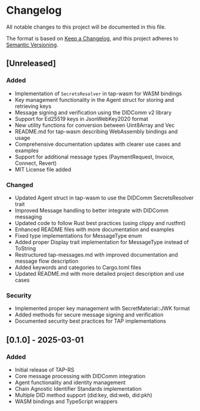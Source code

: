 # Changelog

All notable changes to this project will be documented in this file.

The format is based on [Keep a Changelog](https://keepachangelog.com/en/1.0.0/),
and this project adheres to [Semantic Versioning](https://semver.org/spec/v2.0.0.html).

## [Unreleased]

### Added
- Implementation of `SecretsResolver` in tap-wasm for WASM bindings
- Key management functionality in the Agent struct for storing and retrieving keys
- Message signing and verification using the DIDComm v2 library
- Support for Ed25519 keys in JsonWebKey2020 format
- New utility functions for conversion between Uint8Array and Vec<u8>
- README.md for tap-wasm describing WebAssembly bindings and usage
- Comprehensive documentation updates with clearer use cases and examples
- Support for additional message types (PaymentRequest, Invoice, Connect, Revert)
- MIT License file added

### Changed
- Updated Agent struct in tap-wasm to use the DIDComm SecretsResolver trait
- Improved Message handling to better integrate with DIDComm messaging
- Updated code to follow Rust best practices (using clippy and rustfmt)
- Enhanced README files with more documentation and examples
- Fixed type implementations for MessageType enum
- Added proper Display trait implementation for MessageType instead of ToString
- Restructured tap-messages.md with improved documentation and message flow description
- Added keywords and categories to Cargo.toml files
- Updated README.md with more detailed project description and use cases

### Security
- Implemented proper key management with SecretMaterial::JWK format
- Added methods for secure message signing and verification
- Documented security best practices for TAP implementations

## [0.1.0] - 2025-03-01

### Added
- Initial release of TAP-RS
- Core message processing with DIDComm integration
- Agent functionality and identity management
- Chain Agnostic Identifier Standards implementation
- Multiple DID method support (did:key, did:web, did:pkh)
- WASM bindings and TypeScript wrappers
